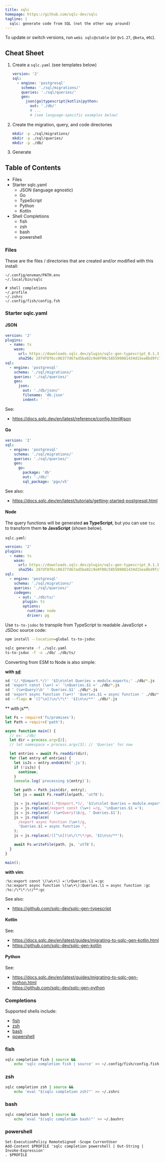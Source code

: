 ```yaml
---
title: sqlc
homepage: https://github.com/sqlc-dev/sqlc
tagline: |
  sqlc: generate code from SQL (not the other way around)
---
```


To update or switch versions, run `webi sqlc@stable` (or `@v1.27`, `@beta`,
etc).

## Cheat Sheet

1. Create a `sqlc.yaml` (see templates below)
   ```yaml
   version: '2'
   sql:
     - engine: 'postgresql'
       schema: './sql/migrations/'
       queries: './sql/queries/'
       gen:
         json|go|typescript|kotlin|python:
           out: './db/'
           # ...
           # (see language-specific examples below)
   ```
2. Create the migration, query, and code directories
   ```sh
   mkdir -p ./sql/migrations/
   mkdir -p ./sql/queries/
   mkdir -p ./db/
   ```
3. Generate

## Table of Contents

- Files
- Starter sqlc.yaml
  - JSON (language agnostic)
  - Go
  - TypeScript
  - Python
  - Kotlin
- Shell Completions
  - fish
  - zsh
  - bash
  - powershell

### Files

These are the files / directories that are created and/or modified with this
install:

```text
~/.config/envman/PATH.env
~/.local/bin/sqlc

# shell completions
~/.profile
~/.zshrc
~/.config/fish/config.fsh
```

### Starter sqlc.yaml

#### JSON

```yaml
version: '2'
plugins:
  - name: ts
    wasm:
      url: https://downloads.sqlc.dev/plugin/sqlc-gen-typescript_0.1.3.wasm
      sha256: 287df8f6cc06377d67ad5ba02c9e0f00c585509881434d15ea8bd9fc751a9368
sql:
  - engine: 'postgresql'
    schema: './sql/migrations/'
    queries: './sql/queries/'
    gen:
      json:
        out: './db/json/'
        filename: 'db.json'
        indent: '  '
```

See:

- <https://docs.sqlc.dev/en/latest/reference/config.html#json>

#### Go

```yaml
version: '2'
sql:
  - engine: 'postgresql'
    schema: './sql/migrations/'
    queries: './sql/queries/'
    gen:
      go:
        package: 'db'
        out: './db/'
        sql_package: 'pgx/v5'
```

See also:

- <https://docs.sqlc.dev/en/latest/tutorials/getting-started-postgresql.html>

#### Node

The query functions will be generated **as TypeScript**, but you can use `tsc`
to transform them **to JavaScript** (shown below).

`sqlc.yaml`:

```yaml
version: '2'
plugins:
  - name: ts
    wasm:
      url: https://downloads.sqlc.dev/plugin/sqlc-gen-typescript_0.1.3.wasm
      sha256: 287df8f6cc06377d67ad5ba02c9e0f00c585509881434d15ea8bd9fc751a9368
sql:
  - engine: 'postgresql'
    schema: './sql/migrations/'
    queries: './sql/queries/'
    codegen:
      - out: './db/ts/'
        plugin: ts
        options:
          runtime: node
          driver: pg
```

Use `ts-to-jsdoc` to transpile from TypeScript to readable JavaScript + JSDoc
source code:

```sh
npm install --location=global ts-to-jsdoc

sqlc generate -f ./sqlc.yaml
ts-to-jsdoc -f -o ./db/ ./db/ts/
```

Converting from ESM to Node is also simple:

**with [sd](./sd)**:

```sh
sd '(/.*@import.*/)' '$1\n\nlet Queries = module.exports;' ./db/*.js
sd 'export const (\w+) =' '\nQueries.$1 =' ./db/*.js
sd ' (\w+Query)\b' ' Queries.$1' ./db/*.js
sd 'export async function (\w+)' 'Queries.$1 = async function ' ./db/*.js
sd --flags m '([^\n])\n/\*\*' '$1\n\n/**' ./db/*.js
```

** with js**:

```js
let Fs = require('fs/promises');
let Path = require('path');

async function main() {
  // ex: ./db/
  let dir = process.argv[2];
  // let namespace = process.argv[3]; // 'Queries' for now

  let entries = await Fs.readdir(dir);
  for (let entry of entries) {
    let isJs = entry.endsWith('.js');
    if (!isJs) {
      continue;
    }
    console.log(`processing ${entry}`);

    let path = Path.join(dir, entry);
    let js = await Fs.readFile(path, 'utf8');

    js = js.replace(/(.*@import.*)/, '$1\n\nlet Queries = module.exports;');
    js = js.replace(/export const (\w+) =/g, '\nQueries.$1 =');
    js = js.replace(/ (\w+Query)\b/g, ' Queries.$1');
    js = js.replace(
      /export async function (\w+)/g,
      'Queries.$1 = async function ',
    );
    js = js.replace(/([^\n])\n\/\*\*/gm, '$1\n\n/**');

    await Fs.writeFile(path, js, 'utf8');
  }
}

main();
```

**with vim**:

```vim
:%s:export const \(\w\+\) =:\rQueries.\1 =:gc
:%s:export async function \(\w\+\):Queries.\1 = async function :gc
:%s:/\*\*:\r/**:gc
```

See also:

- <https://github.com/sqlc-dev/sqlc-gen-typescript>

#### Kotlin

See:

- <https://docs.sqlc.dev/en/latest/guides/migrating-to-sqlc-gen-kotlin.html>
- <https://github.com/sqlc-dev/sqlc-gen-kotlin>

#### Python

See:

- <https://docs.sqlc.dev/en/latest/guides/migrating-to-sqlc-gen-python.html>
- <https://github.com/sqlc-dev/sqlc-gen-python>

### Completions

Supported shells include:

- [fish](#fish)
- [zsh](#zsh)
- [bash](#bash)
- [powershell](#powershell)

### fish

```sh
sqlc completion fish | source &&
    echo 'sqlc completion fish | source' >> ~/.config/fish/config.fish
```

### zsh

```sh
sqlc completion zsh | source &&
    echo 'eval "$(sqlc completion zsh)"' >> ~/.zshrc
```

### bash

```sh
sqlc completion bash | source &&
    echo 'eval "$(sqlc completion bash)"' >> ~/.bashrc
```

### powershell

```pwsh
Set-ExecutionPolicy RemoteSigned -Scope CurrentUser
Add-Content $PROFILE 'sqlc completion powershell | Out-String | Invoke-Expression'
. $PROFILE
```
